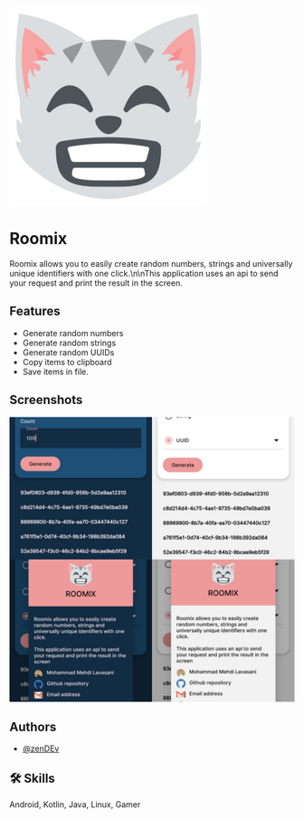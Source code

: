 <img src="demo/logo.png" width="350" height="350" alt="logo">

# Roomix

Roomix allows you to easily create random numbers, strings and universally unique identifiers with one click.\n\nThis application uses an api to send your request and print the result in the screen.


## Features

- Generate random numbers
- Generate random strings
- Generate random UUIDs
- Copy items to clipboard
- Save items in file.


## Screenshots

![App Screenshot](demo/screenshot.jpg)

## Authors

- [@zenDEv](https://github.com/mehdiprgm)


## 🛠 Skills
Android, Kotlin, Java, Linux, Gamer

